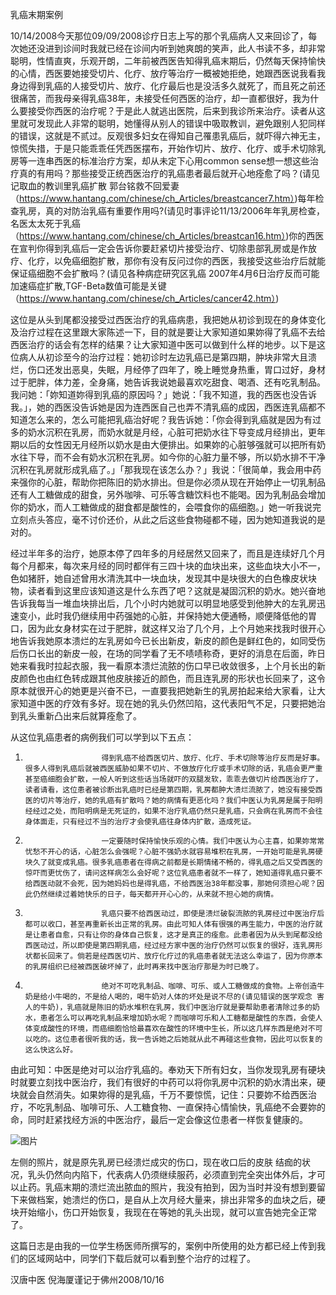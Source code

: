 乳癌末期案例

10/14/2008今天那位09/09/2008诊疗日志上写的那个乳癌病人又来回诊了，每次她还没进到诊间时我就已经在诊间内听到她爽朗的笑声，此人书读不多，却非常聪明，性情直爽，乐观开朗，二年前被西医告知得乳癌末期后，仍然每天保持愉快的心情，西医要她接受切片、化疗、放疗等治疗一概被她拒绝，她跟西医说我看我身边得到乳癌的人接受切片、放疗、化疗最后也是没活多久就死了，而且死之前还很痛苦，而我母亲得乳癌38年，未接受任何西医的治疗，却一直都很好，我为什么要接受你西医的治疗呢？于是此人就逃出医院，后来到我诊所来治疗。读者从这里就可发现此人非常的聪明，她懂得从别人的错误中吸取教训，避免跟别人犯同样的错误，这就是不贰过。反观很多妇女在得知自己罹患乳癌后，就吓得六神无主，惊慌失措，于是只能乖乖任凭西医摆布，开始作切片、放疗、化疗、或手术切除乳房等一连串西医的标准治疗方案，却从未定下心用common sense想一想这些治疗真的有用吗？那些接受正统西医治疗的乳癌患者最后就开心地痊愈了吗？(请见记取血的教训里乳癌扩散 郭台铭救不回爱妻（https://www.hantang.com/chinese/ch_Articles/breastcancer7.htm）)每年检查乳房，真的对防治乳癌有重要作用吗?(请见时事评论11/13/2006年年乳房检查，名医太太死于乳癌（https://www.hantang.com/chinese/ch_Articles/breastcan16.htm）)你的西医在宣判你得到乳癌后一定会告诉你要赶紧切片接受治疗、切除患部乳房或是作放疗、化疗，以免癌细胞扩散，那你有没有反问过你的西医，我接受这些治疗后就能保证癌细胞不会扩散吗？(请见各种病症研究区乳癌 2007年4月6日治疗反而可能加速癌症扩散,TGF-Beta数值可能是关键（https://www.hantang.com/chinese/ch_Articles/cancer42.htm）)

这位是从头到尾都没接受过西医治疗的乳癌病患，我把她从初诊到现在的身体变化及治疗过程在这里跟大家陈述一下，目的就是要让大家知道如果妳得了乳癌不去给西医治疗的话会有怎样的结果？让大家知道中医可以做到什么样的地步。以下是这位病人从初诊至今的治疗过程：她初诊时左边乳癌已是第四期，肿块非常大且溃烂，伤口还发出恶臭，失眠，月经停了四年了，晚上睡觉身热重，胃口过好，身材过于肥胖，体力差，全身痛，她告诉我说她最喜欢吃甜食、喝酒、还有吃乳制品。我问她：「妳知道妳得到乳癌的原因吗？」她说：「我不知道，我的西医也没告诉我。」，她的西医没告诉她是因为连西医自己也弄不清乳癌的成因，西医连乳癌都不知道怎么来的，怎么可能把乳癌治好呢？我告诉她：「你会得到乳癌就是因为有过多的奶水沉积在乳房，而奶水就是月经，心脏可把奶水往下导变成月经排出，更年期以后的女性因无月经所以奶水是由大便排出。如果妳的心脏够强就可以把所有奶水往下导，而不会有奶水沉积在乳房。如今你的心脏力量不够，所以奶水排不干净沉积在乳房就形成乳癌了。」「那我现在该怎么办？」我说：「很简单，我会用中药来强你的心脏，帮助你把陈旧的奶水排出。但是你必须从现在开始停止一切乳制品还有人工糖做成的甜食，另外咖啡、可乐等含糖饮料也不能喝。因为乳制品会增加你的奶水，而人工糖做成的甜食都是酸性的，会喂食你的癌细胞。」她一听我说完立刻点头答应，毫不讨价还价，从此之后这些食物碰都不碰，因为她知道我说的是对的。

经过半年多的治疗，她原本停了四年多的月经居然又回来了，而且是连续好几个月每个月都来，每次来月经的同时都伴有三四十块的血块出来，这些血块大小不一，色如猪肝，她自述曾用水清洗其中一块血块，发现其中是块很大的白色橡皮状块物，读者看到这里应该知道这是什么东西了吧？这就是凝固沉积的奶水。她兴奋地告诉我每当一堆血块排出后，几个小时内她就可以明显地感受到他肿大的左乳房迅速变小，此时我仍继续用中药强她的心脏，并保持她大便通畅，顺便降低他的胃口，因为此女身材实在过于肥胖，就这样又治了几个月，上个月她来找我时很开心地告诉我她原本溃烂的左乳房如今已长出新皮，新皮的颜色是鲜红色的，如同受伤后伤口长出的新皮一般，在场的同学看了无不啧啧称奇，更好的消息在后面，昨日她来看我时拉起衣服，我一看原本溃烂流脓的伤口早已收敛很多，上个月长出的新皮颜色也由红色转成跟其他皮肤接近的颜色，而且连乳房的形状也长回来了，这令原本就很开心的她更是兴奋不已，一直要我把她新生的乳房拍起来给大家看，让大家知道中医的疗效有多好。现在她的乳头仍然凹陷，这代表阳气不足，只要把她治到乳头重新凸出来后就算痊愈了。

从这位乳癌患者的病例我们可以学到以下五点：

1.                      得到乳癌不给西医切片、放疗、化疗、手术切除等治疗反而是好事。很多人得到乳癌后就被西医威胁如果不切片、不做放疗化疗或手术切除的话，乳癌会更严重甚至癌细胞会扩散，一般人听到这些话当场就吓的双腿发软，乖乖去做切片给西医治疗了，读者请看，这位患者被诊断出乳癌时已经是第四期，乳房都肿大溃烂流脓了，她没有接受西医的切片等治疗，她的乳癌有扩散吗？她的病情有更恶化吗？我们中医认为乳房是属于阳明经经过之处，而阳明病是无死证的，如果不治疗乳癌仍然只是乳癌，只会病在乳房而不会往身体面走，只有经过不当的治疗才会使乳癌往身体内扩散，造成死证。

2.                      一定要随时保持愉快乐观的心情。我们中医认为心主喜，如果妳常常忧愁不开心的话，心脏怎么会强呢？心脏不强奶水就容易堆积在乳房，一开始可能是乳房硬块久了就变成乳癌。很多乳癌患者在得病之前都是长期情绪不畅的，得乳癌之后又受西医的惊吓而更忧伤了，请问这样病怎么会好呢？这位乳癌患者就不一样了，她知道得乳癌只要不给西医动就不会死，因为她妈妈也是得乳癌，不给西医治38年都没事，那她何须担心呢？因此仍然继续过着她快乐的日子，每天都开开心心的，从来就不担心她的病情。

3.                      乳癌只要不给西医动过，即使是溃烂破裂流脓的乳房经过中医治疗后都可以收口，甚至再重新长出正常的乳房。由此可知人体有很强的再生能力，中医的治疗就是让患者自愈，只有让你的身体自己恢复，这才是真正的痊愈。此患者因为从头到尾都没给西医动过，所以即使是第四期乳癌，经过经方家中医的治疗仍然可以恢复的很好，连乳房形状都长回来了。倘若是经西医切片、放疗化疗过的乳癌患者就无法这么幸运了，因为你原本的乳房组织已经被西医破坏掉了，此时再来找中医治疗那是为时已晚了。

4.                      绝对不可吃乳制品、咖啡、可乐、或人工糖做成的食物。上帝创造牛奶是给小牛喝的，不是给人喝的，喝牛奶对人体的坏处是说不尽的(请见错误的医学观念 害人的牛奶)，乳癌就是陈旧的奶水堆积在乳房，我们中医治疗就是要帮助患者清除过多的奶水，患者怎么可以再吃乳制品来增加奶水呢？而咖啡可乐和人工糖都是酸性的东西，会使人体变成酸性的环境，而癌细胞恰恰最喜欢在酸性的环境中生长，所以这几样东西是绝对不可以吃的。这位患者很听我的话，我一告诉她之后她就从此不再碰这些食物，因此可以恢复的这么快这么好。

由此可知：中医是绝对可以治疗乳癌的。奉劝天下所有妇女，当你发现乳房有硬块时就要立刻找中医治疗，我们有很好的中药可以将你乳房中沉积的奶水清出来，硬块就会自然消失。如果妳得的是乳癌，千万不要惊慌，记住：只要妳不给西医治疗，不吃乳制品、咖啡可乐、人工糖食物、一直保持心情愉快，乳癌绝不会要妳的命，同时赶紧找经方派的中医治疗，最后一定会像这位患者一样恢复健康的。

![图片](./img/081016img01.png)

左侧的照片，就是原先乳房已经溃烂成灾的伤口，现在收口后的皮肤 结痂的状况，乳头仍然向内陷下，代表病人仍须继续服药，必须直到完全突出体外后，才可以止药。乳癌末期的溃烂流出脓血的照片，我没有拍到，因为当时并没有想到要留下来做档案，她溃烂的伤口，是自从上次月经大量来，排出非常多的血块之后，硬块开始缩小，伤口开始恢复，我现在在等她的乳头出现，就可以宣告她完全正常了。

  这篇日志是由我的一位学生杨医师所撰写的，案例中所使用的处方都已经上传到我们的区域网站中，同学们下载后就可以看到整个治疗的过程了。

汉唐中医 倪海厦谨记于佛州2008/10/16